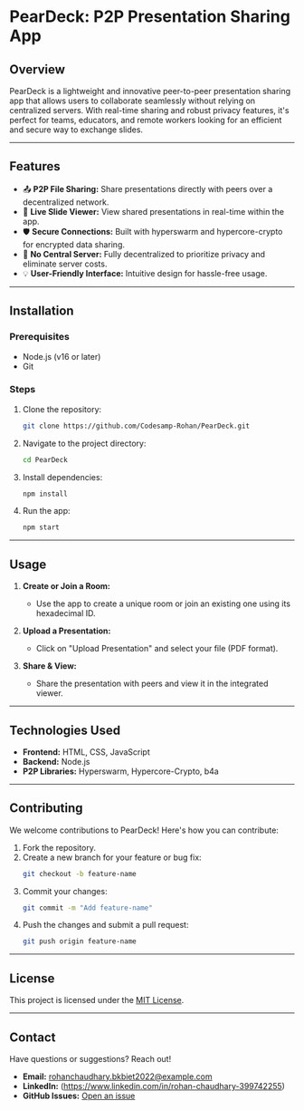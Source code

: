 # **PearDeck: P2P Presentation Sharing App**

## **Overview**  
PearDeck is a lightweight and innovative peer-to-peer presentation sharing app that allows users to collaborate seamlessly without relying on centralized servers. With real-time sharing and robust privacy features, it's perfect for teams, educators, and remote workers looking for an efficient and secure way to exchange slides.

---

## **Features**  
- 📤 **P2P File Sharing:** Share presentations directly with peers over a decentralized network.  
- 📄 **Live Slide Viewer:** View shared presentations in real-time within the app.  
- 🛡️ **Secure Connections:** Built with hyperswarm and hypercore-crypto for encrypted data sharing.  
- 🚀 **No Central Server:** Fully decentralized to prioritize privacy and eliminate server costs.  
- 💡 **User-Friendly Interface:** Intuitive design for hassle-free usage.  

---

## **Installation**  

### **Prerequisites**  
- Node.js (v16 or later)  
- Git  

### **Steps**  
1. Clone the repository:  
   ```bash
   git clone https://github.com/Codesamp-Rohan/PearDeck.git
   ```
2. Navigate to the project directory:  
   ```bash
   cd PearDeck
   ```
3. Install dependencies:  
   ```bash
   npm install
   ```
4. Run the app:  
   ```bash
   npm start
   ```

---

## **Usage**  
1. **Create or Join a Room:**  
   - Use the app to create a unique room or join an existing one using its hexadecimal ID.  

2. **Upload a Presentation:**  
   - Click on "Upload Presentation" and select your file (PDF format).  

3. **Share & View:**  
   - Share the presentation with peers and view it in the integrated viewer.  

---

## **Technologies Used**  
- **Frontend:** HTML, CSS, JavaScript  
- **Backend:** Node.js  
- **P2P Libraries:** Hyperswarm, Hypercore-Crypto, b4a  

---

## **Contributing**  
We welcome contributions to PearDeck! Here's how you can contribute:  
1. Fork the repository.  
2. Create a new branch for your feature or bug fix:  
   ```bash
   git checkout -b feature-name
   ```
3. Commit your changes:  
   ```bash
   git commit -m "Add feature-name"
   ```
4. Push the changes and submit a pull request:  
   ```bash
   git push origin feature-name
   ```

---

## **License**  
This project is licensed under the [MIT License](./LICENSE).

---

## **Contact**  
Have questions or suggestions? Reach out!  
- **Email:** rohanchaudhary.bkbiet2022@example.com  
- **LinkedIn:** (https://www.linkedin.com/in/rohan-chaudhary-399742255)
- **GitHub Issues:** [Open an issue](https://github.com/Codesamp-Rohan/PearDeck/issues)  
